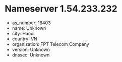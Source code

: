 # Nameserver 1.54.233.232

* as_number: 18403
* name: Unknown
* city: Hanoi
* country: VN
* organization: FPT Telecom Company
* version: Unknown
* dnssec: Unknown
